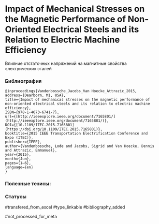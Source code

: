 # Impact of Mechanical Stresses on the Magnetic Performance of Non-Oriented Electrical Steels and its Relation to Electric Machine Efficiency

Влияние отстаточных напряжений на магнитные свойства электрических сталей

### Библиография
```
@inproceedings{Vandenbossche_Jacobs_Van Hoecke_Attrazic_2015,
address={Dearborn, MI, USA},
title={Impact of mechanical stresses on the magnetic performance of non-oriented electrical steels and its relation to electric machine efficiency},
ISBN={978-1-4673-6741-7},
url={[http://ieeexplore.ieee.org/document/7165801/](http://ieeexplore.ieee.org/document/7165801/)},
DOI={[10.1109/ITEC.2015.7165801](https://doi.org/10.1109/ITEC.2015.7165801)},
booktitle={2015 IEEE Transportation Electrification Conference and Expo (ITEC)},
publisher={IEEE},
author={Vandenbossche, Lode and Jacobs, Sigrid and Van Hoecke, Dennis and Attrazic, Emmanuel},
year={2015},
month={Jun},
pages={1–6},
language={en}
}
```

### Полезные тезисы:

### Статусы
#transfered_from_excel 
#type_linkable 
#bibliography_added

#not_processed_for_meta

